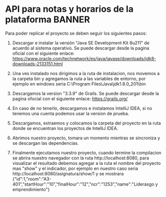 # API para notas y horarios de la plataforma BANNER
Para poder replicar el proyecto se deben seguir los siguientes pasos:

1) Descargar e instalar la versión "Java SE Development Kit 8u211" de acuerdo al sistema operativo. Se puede descargar desde la pagina oficial con el siguiente enlace: https://www.oracle.com/technetwork/es/java/javase/downloads/jdk8-downloads-2133151.html

2) Una ves instalado nos dirigimos a la ruta de instalacion, nos movemos a la carpeta bin y agregamos la ruta a las variables de entorno, por ejemplo en windows seria C:\Program Files\Java\jdk1.8.0_201\bin

3) Descargamos la version "3.3.9" de Grails. Se puede descargar desde la pagina ofocial con el siguiente enlace: https://grails.org/

4) En caso de no tenerlo, descargamos e instalamos IntelliJ IDEA, si no tenemos una cuenta podemos usar la version de prueba.

5) Descargamos, extraemos y colocamos la carpeta del proyecto en la ruta donde se encuentran los proyectos de IntelliJ IDEA.

6) Abrimos nuestro proyecto, tomara un momento mientras se sincroniza y se descargan las dependencias.

7) Finalmente ejecutamos nuestro proyecto, cuando termine la compilacion se abrira nuestro navegador con la ruta http://localhost:8080, para visualizar el resultado debemos agregar a la ruta el nombre del proyecto mas "show" y el indicador, por ejemplo en nuestro caso seria http://localhost:8080/asignatura/show/1 y se mostrara {"id":1,"room":"A3-401","startHour":"10","finalHour":"12","ncr":"1253","name":"Liderasgo y emprendimiento"}
